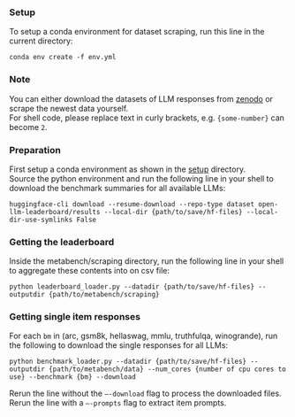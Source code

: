 ### Setup
To setup a conda environment for dataset scraping, run this line in the current directory:
```console
conda env create -f env.yml
```

### Note
You can either download the datasets of LLM responses from [zenodo](https://zenodo.org/records/12819251) or scrape the newest data yourself.\
For shell code, please replace text in curly brackets, e.g. `{some-number}` can become `2`.

### Preparation
First setup a conda environment as shown in the [setup](../setup) directory.\
Source the python environment and run the following line in your shell to download the benchmark summaries for all available LLMs:

```console
huggingface-cli download --resume-download --repo-type dataset open-llm-leaderboard/results --local-dir {path/to/save/hf-files} --local-dir-use-symlinks False
```

### Getting the leaderboard
Inside the metabench/scraping directory, run the following line in your shell to aggregate these contents into on csv file:

```console
python leaderboard_loader.py --datadir {path/to/save/hf-files} --outputdir {path/to/metabench/scraping}
```

### Getting single item responses
For each `bm` in (arc, gsm8k, hellaswag, mmlu, truthfulqa, winogrande), run the following to download the single responses for all LLMs:

```console
python benchmark_loader.py --datadir {path/to/save/hf-files} --outputdir {path/to/metabench/data} --num_cores {number of cpu cores to use} --benchmark {bm} --download
```

Rerun the line without the `–-download` flag to process the downloaded files.\
Rerun the line with a `–-prompts` flag to extract item prompts.
